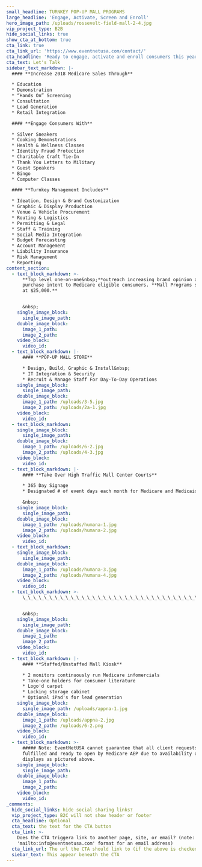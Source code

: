 ```yaml
---
small_headline: TURNKEY POP-UP MALL PROGRAMS
large_headline: 'Engage, Activate, Screen and Enroll'
hero_image_path: /uploads/rossevelt-field-mall-2-4.jpg
vip_project_type: B2B
hide_social_links: true
show_cta_at_bottom: true
cta_link: true
cta_link_url: 'https://www.eventnetusa.com/contact/'
cta_headline: 'Ready to engage, activate and enroll consumers this year?'
cta_text: Let's Talk
sidebar_text_markdown: |-
  #### **Increase 2018 Medicare Sales Through**

  * Education
  * Demonstration
  * “Hands On” Screening
  * Consultation
  * Lead Generation
  * Retail Integration

  #### **Engage Consumers With**

  * Silver Sneakers
  * Cooking Demonstrations
  * Health & Wellness Classes
  * Identity Fraud Protection
  * Charitable Craft Tie-In
  * Thank You Letters to Military
  * Guest Speakers
  * Bingo
  * Computer Classes

  #### **Turnkey Management Includes**

  * Ideation, Design & Brand Customization
  * Graphic & Display Production
  * Venue & Vehicle Procurement
  * Routing & Logistics
  * Permitting & Legal
  * Staff & Training
  * Social Media Integration
  * Budget Forecasting
  * Account Management
  * Liability Insurance
  * Risk Management
  * Reporting
content_section:
  - text_block_markdown: >-
      **Top level one-on-one&nbsp;**outreach increasing brand opinion and
      purchase intent to Medicare eligible consumers. **Mall Programs starting
      at $25,000.**


      &nbsp;
    single_image_block:
      single_image_path:
    double_image_block:
      image_1_path:
      image_2_path:
    video_block:
      video_id:
  - text_block_markdown: |-
      #### **POP-UP MALL STORE**

      * Design, Build, Graphic & Install&nbsp;
      * IT Integration & Security
      * Recruit & Manage Staff For Day-To-Day Operations
    single_image_block:
      single_image_path:
    double_image_block:
      image_1_path: /uploads/3-5.jpg
      image_2_path: /uploads/2a-1.jpg
    video_block:
      video_id:
  - text_block_markdown:
    single_image_block:
      single_image_path:
    double_image_block:
      image_1_path: /uploads/6-2.jpg
      image_2_path: /uploads/4-3.jpg
    video_block:
      video_id:
  - text_block_markdown: |-
      #### **Take Over High Traffic Mall Center Courts**

      * 365 Day Signage
      * Designated # of event days each month for Medicare and Medicaid

      &nbsp;
    single_image_block:
      single_image_path:
    double_image_block:
      image_1_path: /uploads/humana-1.jpg
      image_2_path: /uploads/humana-2.jpg
    video_block:
      video_id:
  - text_block_markdown:
    single_image_block:
      single_image_path:
    double_image_block:
      image_1_path: /uploads/humana-3.jpg
      image_2_path: /uploads/humana-4.jpg
    video_block:
      video_id:
  - text_block_markdown: >-
      \_\_\_\_\_\_\_\_\_\_\_\_\_\_\_\_\_\_\_\_\_\_\_\_\_\_\_\_\_\_\_\_\_\_\_\_\_\_\_\_\_\_\_\_\_\_\_\_\_\_\_\_\_\_\_\_\_\_\_\_


      &nbsp;
    single_image_block:
      single_image_path:
    double_image_block:
      image_1_path:
      image_2_path:
    video_block:
      video_id:
  - text_block_markdown: |-
      #### **Staffed/Unstaffed Mall Kiosk**

      * 2 monitors continuously run Medicare infomercials
      * Take-one holders for consumer literature
      * Logo'd carpet
      * Locking storage cabinet
      * Optional iPad's for lead generation
    single_image_block:
      single_image_path: /uploads/appna-1.jpg
    double_image_block:
      image_1_path: /uploads/appna-2.jpg
      image_2_path: /uploads/6-2.png
    video_block:
      video_id:
  - text_block_markdown: >-
      ##### Note: EventNetUSA cannot guarantee that all client requests will be
      fulfilled and ready to open by Medicare AEP due to availability of mall
      displays as pictured above.
    single_image_block:
      single_image_path:
    double_image_block:
      image_1_path:
      image_2_path:
    video_block:
      video_id:
_comments:
  hide_social_links: hide social sharing links?
  vip_project_type: B2C will not show header or footer
  cta_headline: Optional
  cta_text: the text for the CTA button
  cta_link: >-
    Does the CTA triggera link to another page, site, or email? (note: use
    'mailto:info@eventnetusa.com' format for an email address)
  cta_link_url: The url the CTA should link to (if the above is checked)
  siebar_text: This appear beneath the CTA
---
```


